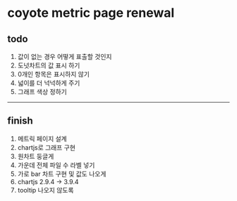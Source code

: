 # coyote metric page renewal

## todo

1. 값이 없는 경우 어떻게 표출할 것인지
2. 도넛차트의 값 표시 하기
3. 0개인 항목은 표시하지 않기
4. 넓이를 더 넉넉하게 주기
5. 그래프 색상 정하기

---

## finish

1. 메트릭 페이지 설계
2. chartjs로 그래프 구현
3. 원차트 둥글게
4. 가운데 전체 파일 수 라벨 넣기
5. 가로 bar 차트 구현 및 값도 나오게
6. chartjs 2.9.4 -> 3.9.4
7. tooltip 나오지 않도록

